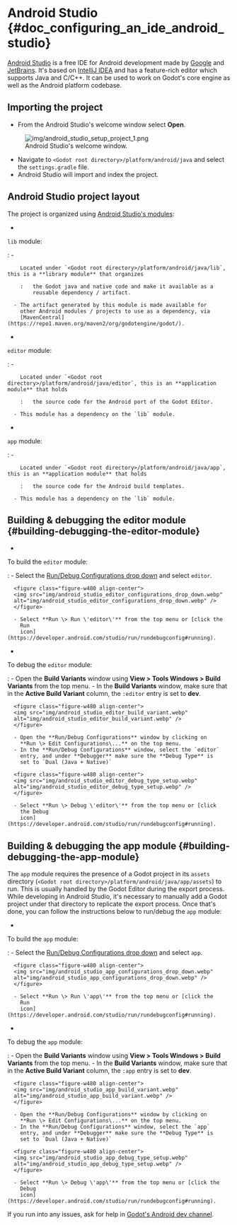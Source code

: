# Android Studio {#doc_configuring_an_ide_android_studio}

[Android Studio](https://developer.android.com/studio) is a free IDE for
Android development made by [Google](https://about.google/) and
[JetBrains](https://www.jetbrains.com/). It\'s based on [IntelliJ
IDEA](https://www.jetbrains.com/idea/) and has a feature-rich editor
which supports Java and C/C++. It can be used to work on Godot\'s core
engine as well as the Android platform codebase.

## Importing the project

- From the Android Studio\'s welcome window select **Open**.

<figure class="figure-w480 align-center">
<img src="img/android_studio_setup_project_1.png"
alt="img/android_studio_setup_project_1.png" />
<figcaption>Android Studio's welcome window.</figcaption>
</figure>

- Navigate to `<Godot root directory>/platform/android/java` and select
  the `settings.gradle` file.
- Android Studio will import and index the project.

## Android Studio project layout

The project is organized using [Android Studio\'s
modules](https://developer.android.com/studio/projects#ApplicationModules):

- 

  `lib` module:

  :   - 

        Located under `<Godot root directory>/platform/android/java/lib`, this is a **library module** that organizes

        :   the Godot java and native code and make it available as a
            reusable dependency / artifact.

      - The artifact generated by this module is made available for
        other Android modules / projects to use as a dependency, via
        [MavenCentral](https://repo1.maven.org/maven2/org/godotengine/godot/).

- 

  `editor` module:

  :   - 

        Located under `<Godot root directory>/platform/android/java/editor`, this is an **application module** that holds

        :   the source code for the Android port of the Godot Editor.

      - This module has a dependency on the `lib` module.

- 

  `app` module:

  :   - 

        Located under `<Godot root directory>/platform/android/java/app`, this is an **application module** that holds

        :   the source code for the Android build templates.

      - This module has a dependency on the `lib` module.

## Building & debugging the editor module {#building-debugging-the-editor-module}

- 

  To build the `editor` module:

  :   - Select the [Run/Debug Configurations drop
        down](https://developer.android.com/studio/run/rundebugconfig#running)
        and select `editor`.

      <figure class="figure-w480 align-center">
      <img src="img/android_studio_editor_configurations_drop_down.webp"
      alt="img/android_studio_editor_configurations_drop_down.webp" />
      </figure>

      - Select **Run \> Run \'editor\'** from the top menu or [click the
        Run
        icon](https://developer.android.com/studio/run/rundebugconfig#running).

- 

  To debug the `editor` module:

  :   - Open the **Build Variants** window using **View \> Tools Windows
        \> Build Variants** from the top menu.
      - In the **Build Variants** window, make sure that in the **Active
        Build Variant** column, the `:editor` entry is set to **dev**.

      <figure class="figure-w480 align-center">
      <img src="img/android_studio_editor_build_variant.webp"
      alt="img/android_studio_editor_build_variant.webp" />
      </figure>

      - Open the **Run/Debug Configurations** window by clicking on
        **Run \> Edit Configurations\...** on the top menu.
      - In the **Run/Debug Configurations** window, select the `editor`
        entry, and under **Debugger** make sure the **Debug Type** is
        set to `Dual (Java + Native)`

      <figure class="figure-w480 align-center">
      <img src="img/android_studio_editor_debug_type_setup.webp"
      alt="img/android_studio_editor_debug_type_setup.webp" />
      </figure>

      - Select **Run \> Debug \'editor\'** from the top menu or [click
        the Debug
        icon](https://developer.android.com/studio/run/rundebugconfig#running).

## Building & debugging the app module {#building-debugging-the-app-module}

The `app` module requires the presence of a Godot project in its
`assets` directory
(`<Godot root directory>/platform/android/java/app/assets`) to run. This
is usually handled by the Godot Editor during the export process. While
developing in Android Studio, it\'s necessary to manually add a Godot
project under that directory to replicate the export process. Once
that\'s done, you can follow the instructions below to run/debug the
`app` module:

- 

  To build the `app` module:

  :   - Select the [Run/Debug Configurations drop
        down](https://developer.android.com/studio/run/rundebugconfig#running)
        and select `app`.

      <figure class="figure-w480 align-center">
      <img src="img/android_studio_app_configurations_drop_down.webp"
      alt="img/android_studio_app_configurations_drop_down.webp" />
      </figure>

      - Select **Run \> Run \'app\'** from the top menu or [click the
        Run
        icon](https://developer.android.com/studio/run/rundebugconfig#running).

- 

  To debug the `app` module:

  :   - Open the **Build Variants** window using **View \> Tools Windows
        \> Build Variants** from the top menu.
      - In the **Build Variants** window, make sure that in the **Active
        Build Variant** column, the `:app` entry is set to **dev**.

      <figure class="figure-w480 align-center">
      <img src="img/android_studio_app_build_variant.webp"
      alt="img/android_studio_app_build_variant.webp" />
      </figure>

      - Open the **Run/Debug Configurations** window by clicking on
        **Run \> Edit Configurations\...** on the top menu.
      - In the **Run/Debug Configurations** window, select the `app`
        entry, and under **Debugger** make sure the **Debug Type** is
        set to `Dual (Java + Native)`

      <figure class="figure-w480 align-center">
      <img src="img/android_studio_app_debug_type_setup.webp"
      alt="img/android_studio_app_debug_type_setup.webp" />
      </figure>

      - Select **Run \> Debug \'app\'** from the top menu or [click the
        Debug
        icon](https://developer.android.com/studio/run/rundebugconfig#running).

If you run into any issues, ask for help in [Godot\'s Android dev
channel](https://chat.godotengine.org/channel/android).
